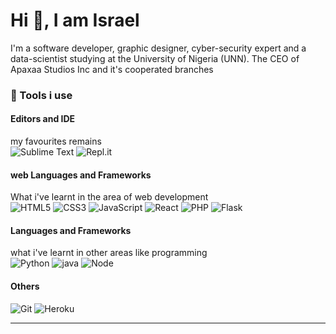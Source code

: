 # Hi 👋, I am Israel


 I'm a software developer, graphic designer, cyber-security expert and a data-scientist studying at the University of Nigeria (UNN).
 The CEO of Apaxaa Studios Inc and it's cooperated branches




### 🧰 Tools i use

#### Editors and IDE
my favourites remains <br>
![Sublime Text](https://img.shields.io/badge/sublime_text-%23575757.svg?style=for-the-badge&logo=sublime-text&logoColor=important)
![Repl.it](https://img.shields.io/badge/Repl.it-%230D101E.svg?style=for-the-badge&logo=replit&logoColor=white)

#### web Languages and Frameworks
What i've learnt in the area of web development <br>
![HTML5](https://img.shields.io/badge/HTML5-E34F26?style=for-the-badge&logo=html5&logoColor=white)
![CSS3](https://img.shields.io/badge/CSS3-1572B6?style=for-the-badge&logo=css3&logoColor=white)
![JavaScript](https://img.shields.io/badge/JavaScript-F7DF1E?style=for-the-badge&logo=javascript&logoColor=black)
![React](https://img.shields.io/badge/React-20232A?style=for-the-badge&logo=react&logoColor=61DAFB)
![PHP](https://img.shields.io/badge/PHP-07405E?style=for-the-badge&logo=PHP&logoColor=white)
![Flask](https://img.shields.io/badge/Flask-000000?style=for-the-badge&logo=flask&logoColor=white)

#### Languages and Frameworks
what i've learnt in other areas like programming<br>
![Python](https://img.shields.io/badge/python-F7DF1E?style=for-the-badge&logo=python&logoColor=black)
![java](https://img.shields.io/badge/java-F7DF1E?style=for-the-badge&logo=java&logoColor=black)
![Node](https://img.shields.io/badge/node-F7DF1E?style=for-the-badge&logo=node&logoColor=black)

#### Others
![Git](https://img.shields.io/badge/git-%23F05033.svg?style=for-the-badge&logo=git&logoColor=white)
![Heroku](https://img.shields.io/badge/heroku-%23430098.svg?style=for-the-badge&logo=heroku&logoColor=white)

<hr>

